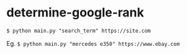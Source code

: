 # determine-google-rank

`$ python main.py "search_term" https://site.com`

Eg. `$ python main.py "mercedes e350" https://www.ebay.com`
